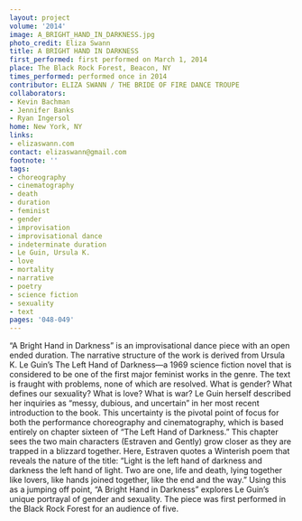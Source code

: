 ```yaml
---
layout: project
volume: '2014'
image: A_BRIGHT_HAND_IN_DARKNESS.jpg
photo_credit: Eliza Swann
title: A BRIGHT HAND IN DARKNESS
first_performed: first performed on March 1, 2014
place: The Black Rock Forest, Beacon, NY
times_performed: performed once in 2014
contributor: ELIZA SWANN / THE BRIDE OF FIRE DANCE TROUPE
collaborators:
- Kevin Bachman
- Jennifer Banks
- Ryan Ingersol
home: New York, NY
links:
- elizaswann.com
contact: elizaswann@gmail.com
footnote: ''
tags:
- choreography
- cinematography
- death
- duration
- feminist
- gender
- improvisation
- improvisational dance
- indeterminate duration
- Le Guin, Ursula K.
- love
- mortality
- narrative
- poetry
- science fiction
- sexuality
- text
pages: '048-049'
---
```


“A Bright Hand in Darkness” is an improvisational dance piece with an open ended duration. The narrative structure of the work is derived from Ursula K. Le Guin’s The Left Hand of Darkness—a 1969 science fiction novel that is considered to be one of the first major feminist works in the genre. The text is fraught with problems, none of which are resolved. What is gender? What defines our sexuality? What is love? What is war? Le Guin herself described her inquiries as “messy, dubious, and uncertain” in her most recent introduction to the book. This uncertainty is the pivotal point of focus for both the performance choreography and cinematography, which is based entirely on chapter sixteen of “The Left Hand of Darkness.” This chapter sees the two main characters (Estraven and Gently) grow closer as they are trapped in a blizzard together. Here, Estraven quotes a Winterish poem that reveals the nature of the title: “Light is the left hand of darkness and darkness the left hand of light. Two are one, life and death, lying together like lovers, like hands joined together, like the end and the way.” Using this as a jumping off point, “A Bright Hand in Darkness” explores Le Guin’s unique portrayal of gender and sexuality. The piece was first performed in the Black Rock Forest for an audience of five.
